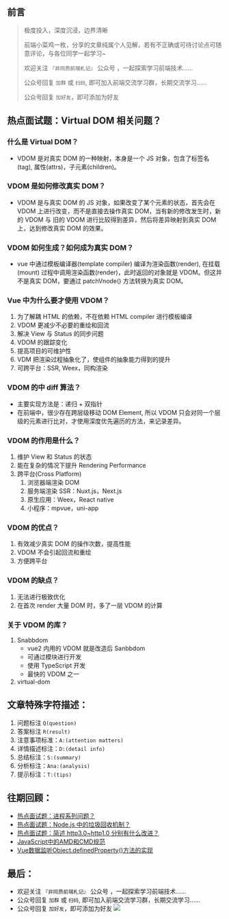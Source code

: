## 前言
>  极度投入，深度沉浸，边界清晰
>
>  前端小菜鸡一枚，分享的文章纯属个人见解，若有不正确或可待讨论点可随意评论，与各位同学一起学习~
>
>  欢迎关注 `『非同质前端札记』` 公众号 ，一起探索学习前端技术......
>
>  公众号回复 `加群` 或 `扫码`, 即可加入前端交流学习群，长期交流学习......
>
>  公众号回复 `加好友`，即可添加为好友

## 热点面试题：Virtual DOM 相关问题？
### 什么是 Virtual DOM？
-   VDOM 是对真实 DOM 的一种映射，本身是一个 JS 对象，包含了标签名(tag), 属性(attrs)，子元素(children)。

### VDOM 是如何修改真实 DOM？
-   VDOM 是与真实 DOM 的 JS 对象，如果改变了某个元素的状态，首先会在 VDOM 上进行改变，而不是直接去操作真实 DOM，当有新的修改发生时，新的 VDOM 与 旧的 VDOM 进行比较得到差异，然后将差异映射到真实 DOM 上，达到修改真实 DOM 的效果。

### VDOM 如何生成？如何成为真实 DOM？
-   vue 中通过模板编译器(template compiler) 编译为渲染函数(render), 在挂载(mount) 过程中调用渲染函数(render)，此时返回的对象就是 VDOM。但这并不是真实 DOM，要通过 patchVnode() 方法转换为真实 DOM。

### Vue 中为什么要才使用 VDOM？
1.  为了解耦 HTML 的依赖，不在依赖 HTML compiler 进行模板编译
2.  VDOM 更减少不必要的重绘和回流
3.  解决 View 与 Status 的同步问题
4.  VDOM 的跟踪变化
5.  提高项目的可维护性
6.  VDM 把渲染过程抽象化了，使组件的抽象能力得到的提升
7.  可跨平台：SSR, Weex，同构渲染

### VDOM 的中 diff 算法？
-   主要实现方法是：递归 + 双指针
-   在前端中，很少存在跨层级移动 DOM Element, 所以 VDOM 只会对同一个层级的元素进行比对，才使用深度优先遍历的方法，来记录差异。

###  VDOM 的作用是什么？
1.  维护 View 和 Status 的状态
2.  能在复杂的情况下提升 Rendering Performance
3.  跨平台(Cross Platform)
    1.  浏览器端渲染 DOM
    2.  服务端渲染 SSR：Nuxt.js，Next.js
    3.  原生应用：Weex，React native
    4.  小程序：mpvue，uni-app

### VDOM 的优点？
1.  有效减少真实 DOM 的操作次数，提高性能
2.  VDOM 不会引起回流和重绘
3.  方便跨平台

### VDOM 的缺点？
1.  无法进行极致优化
2.  在首次 render 大量 DOM 时，多了一层 VDOM 的计算

### 关于 VDOM 的库？
1.  Snabbdom
    -   vue2 内用的 VDOM 就是改造后 Sanbbdom
    -   可通过模块进行开发
    -   使用 TypeScript 开发
    -   最快的 VDOM 之一
2.  virtual-dom

## 文章特殊字符描述：
1. 问题标注 `Q(question)`
2. 答案标注 `R(result)`
3. 注意事项标准：`A:(attention matters)`
4. 详情描述标注：`D:(detail info)`
5. 总结标注：`S:(summary)`
6. 分析标注：`Ana:(analysis)`
7. 提示标注：`T:(tips)`

## 往期回顾：
-   [热点面试题：进程系列问题？](https://mp.weixin.qq.com/s/J5ayE5XJElBFzn38qo7ytQ)
-   [热点面试题：Node.js 中的垃圾回收机制？](https://mp.weixin.qq.com/s/Guku1ARej2ZHwnrbXxmJJA)
-   [热点面试题：简述 http3.0~http1.0 分别有什么改进？](https://mp.weixin.qq.com/s/LkOWiDj5O68T85-577_UPA)
-   [JavaScript中的AMD和CMD规范](https://mp.weixin.qq.com/s/LkOWiDj5O68T85-577_UPA)
-   [Vue数据监听Object.definedProperty()方法的实现](https://mp.weixin.qq.com/s/1inW5dSZv26eJTC39REMdg)

## 最后：
-   欢迎关注 `『非同质前端札记』` 公众号 ，一起探索学习前端技术......
-   公众号回复 `加群` 或 `扫码`, 即可加入前端交流学习群，长期交流学习......
-   公众号回复 `加好友`，即可添加为好友
![](https://soo.run/13bdt)
